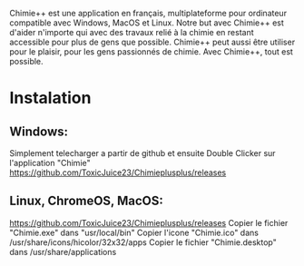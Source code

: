 Chimie++ est une application en français, multiplateforme pour ordinateur compatible avec Windows, MacOS et Linux. Notre but avec Chimie++ est d'aider n'importe qui avec des travaux relié à la chimie en restant accessible pour plus de gens que possible. Chimie++ peut aussi être utiliser pour le plaisir, pour les gens passionnés de chimie. Avec Chimie++, tout est possible.


# Instalation 

## Windows:

Simplement telecharger a partir de github et ensuite Double Clicker sur l'application "Chimie" https://github.com/ToxicJuice23/Chimieplusplus/releases

## Linux, ChromeOS, MacOS:

https://github.com/ToxicJuice23/Chimieplusplus/releases
Copier le fichier "Chimie.exe" dans "usr/local/bin"
Copier l'icone "Chimie.ico" dans /usr/share/icons/hicolor/32x32/apps
Copier le fichier "Chimie.desktop" dans /usr/share/applications

